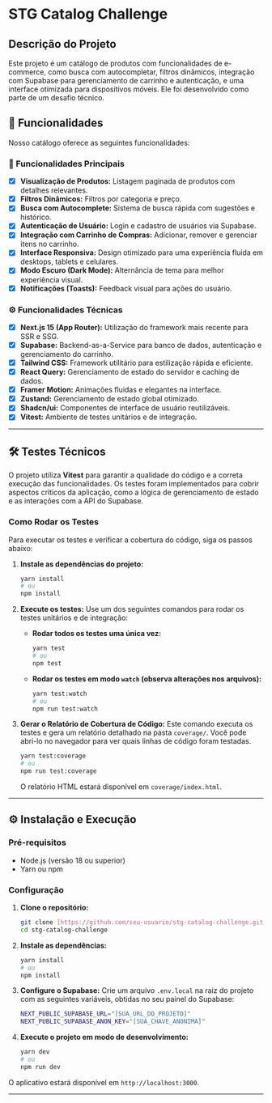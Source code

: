 # STG Catalog Challenge

## Descrição do Projeto

Este projeto é um catálogo de produtos com funcionalidades de e-commerce, como busca com autocompletar, filtros dinâmicos, integração com Supabase para gerenciamento de carrinho e autenticação, e uma interface otimizada para dispositivos móveis. Ele foi desenvolvido como parte de um desafio técnico.

## 🚀 Funcionalidades

Nosso catálogo oferece as seguintes funcionalidades:

### 🎯 Funcionalidades Principais

-   [x]  **Visualização de Produtos:** Listagem paginada de produtos com detalhes relevantes.
-   [x]  **Filtros Dinâmicos:** Filtros por categoria e preço.
-   [x]  **Busca com Autocomplete:** Sistema de busca rápida com sugestões e histórico.
-   [x]  **Autenticação de Usuário:** Login e cadastro de usuários via Supabase.
-   [x]  **Integração com Carrinho de Compras:** Adicionar, remover e gerenciar itens no carrinho.
-   [x]  **Interface Responsiva:** Design otimizado para uma experiência fluida em desktops, tablets e celulares.
-   [x]  **Modo Escuro (Dark Mode):** Alternância de tema para melhor experiência visual.
-   [x]  **Notificações (Toasts):** Feedback visual para ações do usuário.

### ⚙️ Funcionalidades Técnicas

-   [x]  **Next.js 15 (App Router):** Utilização do framework mais recente para SSR e SSG.
-   [x]  **Supabase:** Backend-as-a-Service para banco de dados, autenticação e gerenciamento do carrinho.
-   [x]  **Tailwind CSS:** Framework utilitário para estilização rápida e eficiente.
-   [x]  **React Query:** Gerenciamento de estado do servidor e caching de dados.
-   [x]  **Framer Motion:** Animações fluidas e elegantes na interface.
-   [x]  **Zustand:** Gerenciamento de estado global otimizado.
-   [x]  **Shadcn/ui:** Componentes de interface de usuário reutilizáveis.
-   [x]  **Vitest:** Ambiente de testes unitários e de integração.

---

## 🛠️ Testes Técnicos

O projeto utiliza **Vitest** para garantir a qualidade do código e a correta execução das funcionalidades. Os testes foram implementados para cobrir aspectos críticos da aplicação, como a lógica de gerenciamento de estado e as interações com a API do Supabase.

### Como Rodar os Testes

Para executar os testes e verificar a cobertura do código, siga os passos abaixo:

1.  **Instale as dependências do projeto:**
    ```bash
    yarn install
    # ou
    npm install
    ```

2.  **Execute os testes:**
    Use um dos seguintes comandos para rodar os testes unitários e de integração:

    -   **Rodar todos os testes uma única vez:**
        ```bash
        yarn test
        # ou
        npm test
        ```
    -   **Rodar os testes em modo `watch` (observa alterações nos arquivos):**
        ```bash
        yarn test:watch
        # ou
        npm run test:watch
        ```

3.  **Gerar o Relatório de Cobertura de Código:**
    Este comando executa os testes e gera um relatório detalhado na pasta `coverage/`. Você pode abri-lo no navegador para ver quais linhas de código foram testadas.

    ```bash
    yarn test:coverage
    # ou
    npm run test:coverage
    ```

    O relatório HTML estará disponível em `coverage/index.html`.

---

## ⚙️ Instalação e Execução

### Pré-requisitos

-   Node.js (versão 18 ou superior)
-   Yarn ou npm

### Configuração

1.  **Clone o repositório:**
    ```bash
    git clone [https://github.com/seu-usuario/stg-catalog-challenge.git](https://github.com/seu-usuario/stg-catalog-challenge.git)
    cd stg-catalog-challenge
    ```

2.  **Instale as dependências:**
    ```bash
    yarn install
    # ou
    npm install
    ```

3.  **Configure o Supabase:**
    Crie um arquivo `.env.local` na raiz do projeto com as seguintes variáveis, obtidas no seu painel do Supabase:

    ```bash
    NEXT_PUBLIC_SUPABASE_URL="[SUA_URL_DO_PROJETO]"
    NEXT_PUBLIC_SUPABASE_ANON_KEY="[SUA_CHAVE_ANONIMA]"
    ```

4.  **Execute o projeto em modo de desenvolvimento:**
    ```bash
    yarn dev
    # ou
    npm run dev
    ```

O aplicativo estará disponível em `http://localhost:3000`.

---